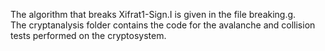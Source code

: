 The algorithm that breaks Xifrat1-Sign.I is given in the file breaking.g. <br>
The cryptanalysis folder contains the code for the avalanche and collision tests performed on the cryptosystem.
